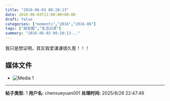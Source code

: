 ```yaml
---
title: "2016-06-03 08:20:13"
date: 2016-06-03T11:00:00+08:00
draft: false
categories: ["moments","2016","2016-06"]
tags: ["朋友圈","生活记录"]
summary: "2016-06-03 08:20:13..."
---
```


我只是想证明，其实我爱谦谦很久惹！！！

## 媒体文件

- ![Media 1](/Moments/photos/2016-06-03/201606030820130.jpg)

---

**帖子类型:** 1
**用户名:** chenxueyuan001
**处理时间:** 2025/8/28 22:47:46